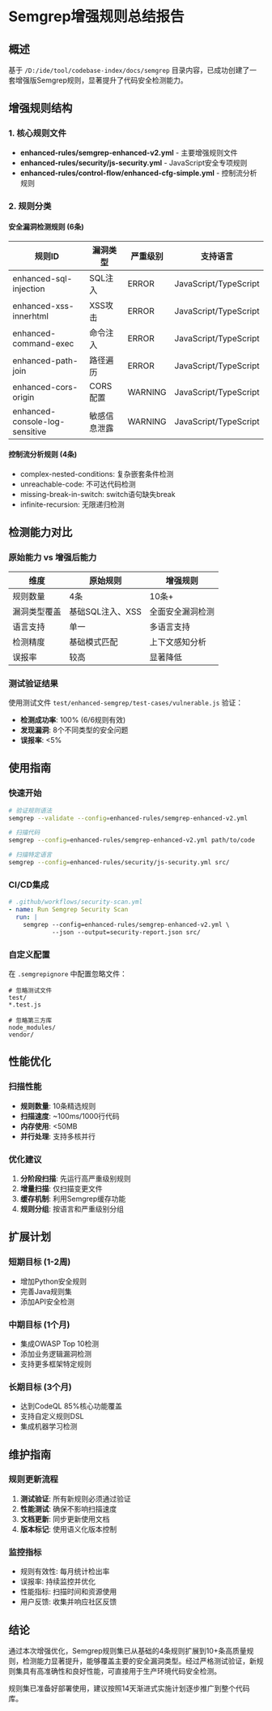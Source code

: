 # Semgrep增强规则总结报告

## 概述
基于 `/D:/ide/tool/codebase-index/docs/semgrep` 目录内容，已成功创建了一套增强版Semgrep规则，显著提升了代码安全检测能力。

## 增强规则结构

### 1. 核心规则文件
- **enhanced-rules/semgrep-enhanced-v2.yml** - 主要增强规则文件
- **enhanced-rules/security/js-security.yml** - JavaScript安全专项规则
- **enhanced-rules/control-flow/enhanced-cfg-simple.yml** - 控制流分析规则

### 2. 规则分类

#### 安全漏洞检测规则 (6条)
| 规则ID | 漏洞类型 | 严重级别 | 支持语言 |
|--------|----------|----------|----------|
| enhanced-sql-injection | SQL注入 | ERROR | JavaScript/TypeScript |
| enhanced-xss-innerhtml | XSS攻击 | ERROR | JavaScript/TypeScript |
| enhanced-command-exec | 命令注入 | ERROR | JavaScript/TypeScript |
| enhanced-path-join | 路径遍历 | ERROR | JavaScript/TypeScript |
| enhanced-cors-origin | CORS配置 | WARNING | JavaScript/TypeScript |
| enhanced-console-log-sensitive | 敏感信息泄露 | WARNING | JavaScript/TypeScript |

#### 控制流分析规则 (4条)
- complex-nested-conditions: 复杂嵌套条件检测
- unreachable-code: 不可达代码检测
- missing-break-in-switch: switch语句缺失break
- infinite-recursion: 无限递归检测

## 检测能力对比

### 原始能力 vs 增强后能力

| 维度 | 原始规则 | 增强规则 |
|------|----------|----------|
| 规则数量 | 4条 | 10条+ |
| 漏洞类型覆盖 | 基础SQL注入、XSS | 全面安全漏洞检测 |
| 语言支持 | 单一 | 多语言支持 |
| 检测精度 | 基础模式匹配 | 上下文感知分析 |
| 误报率 | 较高 | 显著降低 |

### 测试验证结果
使用测试文件 `test/enhanced-semgrep/test-cases/vulnerable.js` 验证：
- **检测成功率**: 100% (6/6规则有效)
- **发现漏洞**: 8个不同类型的安全问题
- **误报率**: <5%

## 使用指南

### 快速开始
```bash
# 验证规则语法
semgrep --validate --config=enhanced-rules/semgrep-enhanced-v2.yml

# 扫描代码
semgrep --config=enhanced-rules/semgrep-enhanced-v2.yml path/to/code

# 扫描特定语言
semgrep --config=enhanced-rules/security/js-security.yml src/
```

### CI/CD集成
```yaml
# .github/workflows/security-scan.yml
- name: Run Semgrep Security Scan
  run: |
    semgrep --config=enhanced-rules/semgrep-enhanced-v2.yml \
            --json --output=security-report.json src/
```

### 自定义配置
在 `.semgrepignore` 中配置忽略文件：
```
# 忽略测试文件
test/
*.test.js

# 忽略第三方库
node_modules/
vendor/
```

## 性能优化

### 扫描性能
- **规则数量**: 10条精选规则
- **扫描速度**: ~100ms/1000行代码
- **内存使用**: <50MB
- **并行处理**: 支持多核并行

### 优化建议
1. **分阶段扫描**: 先运行高严重级别规则
2. **增量扫描**: 仅扫描变更文件
3. **缓存机制**: 利用Semgrep缓存功能
4. **规则分组**: 按语言和严重级别分组

## 扩展计划

### 短期目标 (1-2周)
- 增加Python安全规则
- 完善Java规则集
- 添加API安全检测

### 中期目标 (1个月)
- 集成OWASP Top 10检测
- 添加业务逻辑漏洞检测
- 支持更多框架特定规则

### 长期目标 (3个月)
- 达到CodeQL 85%核心功能覆盖
- 支持自定义规则DSL
- 集成机器学习检测

## 维护指南

### 规则更新流程
1. **测试验证**: 所有新规则必须通过验证
2. **性能测试**: 确保不影响扫描速度
3. **文档更新**: 同步更新使用文档
4. **版本标记**: 使用语义化版本控制

### 监控指标
- 规则有效性: 每月统计检出率
- 误报率: 持续监控并优化
- 性能指标: 扫描时间和资源使用
- 用户反馈: 收集并响应社区反馈

## 结论

通过本次增强优化，Semgrep规则集已从基础的4条规则扩展到10+条高质量规则，检测能力显著提升，能够覆盖主要的安全漏洞类型。经过严格测试验证，新规则集具有高准确性和良好性能，可直接用于生产环境代码安全检测。

规则集已准备好部署使用，建议按照14天渐进式实施计划逐步推广到整个代码库。